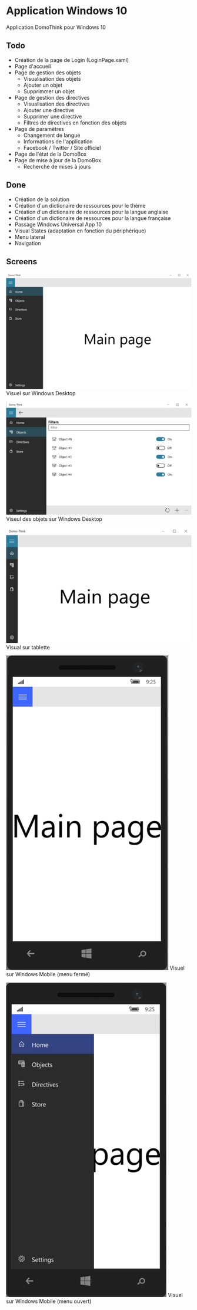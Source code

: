 Application Windows 10
=======

Application DomoThink pour Windows 10

## Todo ##

- Création de la page de Login (LoginPage.xaml)
- Page d'accueil
- Page de gestion des objets
	- Visualisation des objets
	- Ajouter un objet
	- Supprimmer un objet
- Page de gestion des directives
	- Visualisation des directives
	- Ajouter une directive
	- Supprimer une directive
	- Filtres de directives en fonction des objets
- Page de paramètres
	- Changement de langue
	- Informations de l'application
	- Facebook / Twitter / Site officiel
- Page de l'état de la DomoBox
- Page de mise à jour de la DomoBox
	- Recherche de mises à jours


## Done ##

- Création de la solution
- Création d'un dictionaire de ressources pour le thème
- Création d'un dictionaire de ressources pour la langue anglaise
- Création d'un dictionaire de ressources pour la langue française
- Passage Windows Universal App 10
- Visual States (adaptation en fonction du périphérique)
- Menu lateral
- Navigation


## Screens ##

![alt tag](https://github.com/jsthibault/Domo-Think-EIP/blob/App-WindowsPhone/Screens/Screen_1.PNG)
Visuel sur Windows Desktop

![alt tag](https://github.com/jsthibault/Domo-Think-EIP/blob/App-WindowsPhone/Screens/Screen_5.PNG)
Viseul des objets sur Windows Desktop

![alt tag](https://github.com/jsthibault/Domo-Think-EIP/blob/App-WindowsPhone/Screens/Screen_2.PNG)
Visual sur tablette

![alt tag](https://github.com/jsthibault/Domo-Think-EIP/blob/App-WindowsPhone/Screens/Screen_3.PNG)
Visuel sur Windows Mobile (menu fermé)

![alt tag](https://github.com/jsthibault/Domo-Think-EIP/blob/App-WindowsPhone/Screens/Screen_4.PNG)
Visuel sur Windows Mobile (menu ouvert)

